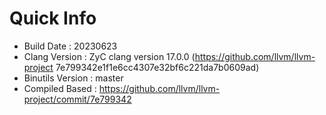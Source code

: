# Quick Info
* Build Date : 20230623
* Clang Version : ZyC clang version 17.0.0 (https://github.com/llvm/llvm-project 7e799342e1f1e6cc4307e32bf6c221da7b0609ad)
* Binutils Version : master
* Compiled Based : https://github.com/llvm/llvm-project/commit/7e799342

